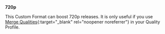 <!-- markdownlint-disable MD041-->
**720p**<br>

This Custom Format can boost 720p releases. It is only useful if you use [Merge Qualities](/Radarr/Tips/Merge-quality/){:target="\_blank" rel="noopener noreferrer"} in your Quality Profile.
<!-- markdownlint-enable MD041-->
